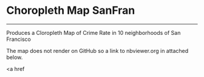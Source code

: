 # Choropleth Map SanFran
___
Produces a Cloropleth Map of Crime Rate in 10 neighborhoods of San Francisco

The map does not render on GitHub so a link to nbviewer.org in attached below. 

<a href
